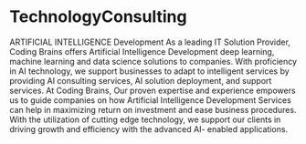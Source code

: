 # TechnologyConsulting
ARTIFICIAL INTELLIGENCE Development As a leading IT Solution Provider, Coding Brains offers Artificial Intelligence Development deep learning, machine learning and data science solutions to companies. With proficiency in AI technology, we support businesses to adapt to intelligent services by providing AI consulting services, AI solution deployment, and support services. At Coding Brains, Our proven expertise and experience empowers us to guide companies on how Artificial Intelligence Development Services can help in maximizing return on investment and ease business procedures. With the utilization of cutting edge technology, we support our clients in driving growth and efficiency with the advanced AI- enabled applications.
